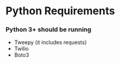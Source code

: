 # Python Requirements #
### Python 3+ should be running ###
* Tweepy (it includes requests)
* Twilio
* Boto3